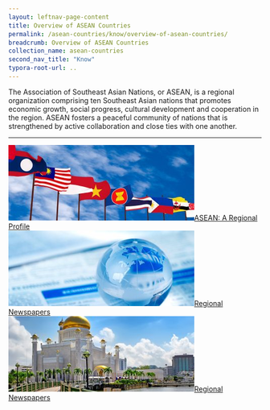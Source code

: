 ```yaml
---
layout: leftnav-page-content
title: Overview of ASEAN Countries
permalink: /asean-countries/know/overview-of-asean-countries/
breadcrumb: Overview of ASEAN Countries
collection_name: asean-countries
second_nav_title: "Know"
typora-root-url: ..
---
```


The Association of Southeast Asian Nations, or ASEAN, is a regional organization comprising ten Southeast Asian nations that promotes economic growth, social progress, cultural development and cooperation in the region. ASEAN fosters a peaceful community of nations that is strengthened by active collaboration and close ties with one another.

---

<div>
	<div class="row is-multiline">
		<div class="col is-one-third-desktop is-one-third-tablet">
			<a href="/asean/know/overview/asean-a-regional-profile"><img src="/images/asean-countries/ASEAN-main-page-banner-370x150.jpg" alt="ASEAN - A Regional Profile"></img>ASEAN: A Regional Profile</a>
		</div>
		<div class="col is-one-third-desktop is-one-third-tablet">
			<a href=""><img src="/images/asean-countries/Regional-Newspapers-1-370x150.jpg" alt="Regional Newspapers"></img>Regional Newspapers</a>
		</div>
		<div class="col is-one-third-desktop is-one-third-tablet">
			<a href=""><img src="/images/asean-countries/Brunei-Snapshot-370x150.jpg" alt="Brunei: A Country Profile"></img>Regional Newspapers</a>
		</div>
	</div>
</div>